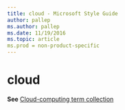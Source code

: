 ```yaml
---
title: cloud - Microsoft Style Guide
author: pallep
ms.author: pallep
ms.date: 11/19/2016
ms.topic: article
ms.prod = non-product-specific
---
```


# cloud

**See** [Cloud-computing term collection](/style-guide/a-z-word-list-term-collections/term-collections/cloud-computing-terms)
